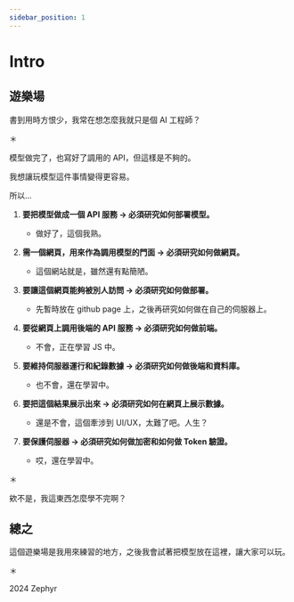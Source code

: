 ```yaml
---
sidebar_position: 1
---
```


# Intro

## 遊樂場

書到用時方恨少，我常在想怎麼我就只是個 AI 工程師？

＊

模型做完了，也寫好了調用的 API，但這樣是不夠的。

我想讓玩模型這件事情變得更容易。

所以...

1. **要把模型做成一個 API 服務 -> 必須研究如何部署模型。**

    - 做好了，這個我熟。

2. **需一個網頁，用來作為調用模型的門面 -> 必須研究如何做網頁。**

    - 這個網站就是，雖然還有點簡陋。

3. **要讓這個網頁能夠被別人訪問 -> 必須研究如何做部署。**

    - 先暫時放在 github page 上，之後再研究如何做在自己的伺服器上。

4. **要從網頁上調用後端的 API 服務 -> 必須研究如何做前端。**

    - 不會，正在學習 JS 中。

5. **要維持伺服器運行和紀錄數據 -> 必須研究如何做後端和資料庫。**

    - 也不會，還在學習中。

5. **要把這個結果展示出來 -> 必須研究如何在網頁上展示數據。**

    - 還是不會，這個牽涉到 UI/UX，太難了吧。人生？

6. **要保護伺服器 -> 必須研究如何做加密和如何做 Token 驗證。**

    - 哎，還在學習中。

＊

欸不是，我這東西怎麼學不完啊？

## 總之

這個遊樂場是我用來練習的地方，之後我會試著把模型放在這裡，讓大家可以玩。

＊

2024 Zephyr